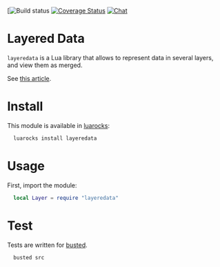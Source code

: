 [![Build status](https://travis-ci.org/saucisson/layeredata.svg?branch=master)
[![Coverage Status](https://coveralls.io/repos/github/saucisson/layeredata/badge.svg)](https://coveralls.io/github/saucisson/layeredata)
[![Chat](https://badges.gitter.im/saucisson/layeredata.svg)](https://gitter.im/saucisson/layeredata?utm_source=badge&utm_medium=badge&utm_campaign=pr-badge&utm_content=badge)

# Layered Data

`layeredata` is a Lua library that allows to represent data in several layers,
and view them as merged.

See [this article](http://ceur-ws.org/Vol-1591/paper19.pdf).

# Install

This module is available in [luarocks](https://luarocks.org):
```bash
  luarocks install layeredata
```

# Usage

First, import the module:
```lua
  local Layer = require "layeredata"
```

# Test

Tests are written for [busted](http://olivinelabs.com/busted).
```bash
  busted src
```
